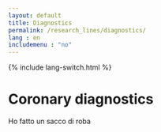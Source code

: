 ```yaml
---
layout: default
title: Diagnostics
permalink: /research_lines/diagnostics/
lang : en
includemenu : "no"
---
```

{% include lang-switch.html %}

# Coronary diagnostics

Ho fatto un sacco di roba